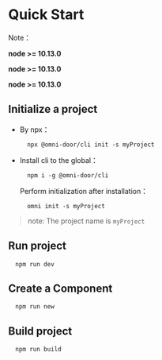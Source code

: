 # Quick Start

Note：

**node >= 10.13.0**

**node >= 10.13.0**

**node >= 10.13.0**

## Initialize a project

- By npx：
    ```shell
      npx @omni-door/cli init -s myProject
    ```

- Install cli to the global：
    ```shell
      npm i -g @omni-door/cli
    ```
  Perform initialization after installation：
    ```shell
      omni init -s myProject
    ```
> note: The project name is `myProject`

## Run project
  ```shell
    npm run dev
  ```

## Create a Component
  ```shell
    npm run new
  ```

## Build project
  ```shell
    npm run build
  ```